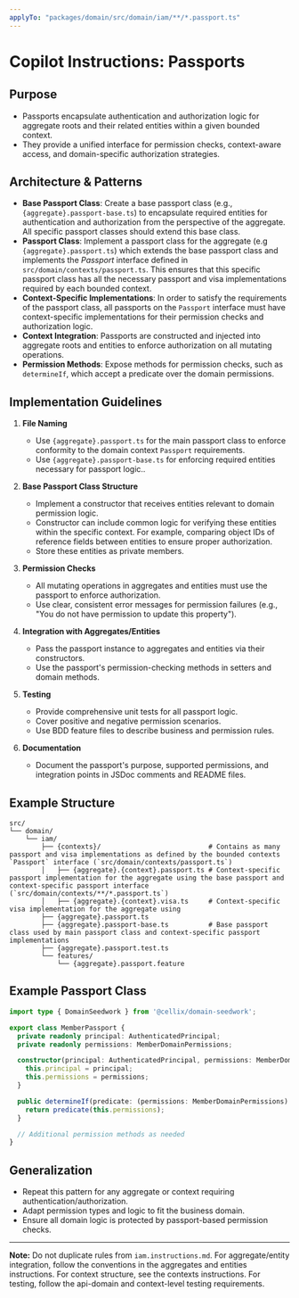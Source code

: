 ```yaml
---
applyTo: "packages/domain/src/domain/iam/**/*.passport.ts"
---
```


# Copilot Instructions: Passports

## Purpose

- Passports encapsulate authentication and authorization logic for aggregate roots and their related entities within a given bounded context.
- They provide a unified interface for permission checks, context-aware access, and domain-specific authorization strategies.

## Architecture & Patterns
- **Base Passport Class**: Create a base passport class (e.g., `{aggregate}.passport-base.ts`) to encapsulate required entities for authentication and authorization from the perspective of the aggregate. All specific passport classes should extend this base class.
- **Passport Class**: Implement a passport class for the aggregate (e.g `{aggregate}.passport.ts`) which extends the base passport class and implements the *Passport* interface defined in `src/domain/contexts/passport.ts`. This ensures that this specific passport class has all the necessary passport and visa implementations required by each bounded context.
- **Context-Specific Implementations**: In order to satisfy the requirements of the passport class, all passports on the `Passport` interface must have context-specific implementations for their permission checks and authorization logic.
- **Context Integration**: Passports are constructed and injected into aggregate roots and entities to enforce authorization on all mutating operations.
- **Permission Methods**: Expose methods for permission checks, such as `determineIf`, which accept a predicate over the domain permissions.

## Implementation Guidelines

1. **File Naming**
    - Use `{aggregate}.passport.ts` for the main passport class to enforce conformity to the domain context `Passport` requirements.
    - Use `{aggregate}.passport-base.ts` for enforcing required entities necessary for passport logic..

2. **Base Passport Class Structure**
    - Implement a constructor that receives entities relevant to domain permission logic.
    - Constructor can include common logic for verifying these entities within the specific context. For example, comparing object IDs of reference fields between entities to ensure proper authorization.
    - Store these entities as private members.

3. **Permission Checks**
    - All mutating operations in aggregates and entities must use the passport to enforce authorization.
    - Use clear, consistent error messages for permission failures (e.g., "You do not have permission to update this property").

4. **Integration with Aggregates/Entities**
    - Pass the passport instance to aggregates and entities via their constructors.
    - Use the passport's permission-checking methods in setters and domain methods.

5. **Testing**
    - Provide comprehensive unit tests for all passport logic.
    - Cover positive and negative permission scenarios.
    - Use BDD feature files to describe business and permission rules.

6. **Documentation**
    - Document the passport's purpose, supported permissions, and integration points in JSDoc comments and README files.

## Example Structure

```
src/
└── domain/
    └── iam/
        ├── {contexts}/                           # Contains as many passport and visa implementations as defined by the bounded contexts `Passport` interface (`src/domain/contexts/passport.ts`)
        │   ├── {aggregate}.{context}.passport.ts # Context-specific passport implementation for the aggregate using the base passport and context-specific passport interface (`src/domain/contexts/**/*.passport.ts`)
        │   ├── {aggregate}.{context}.visa.ts     # Context-specific visa implementation for the aggregate using 
        ├── {aggregate}.passport.ts
        ├── {aggregate}.passport-base.ts          # Base passport class used by main passport class and context-specific passport implementations
        ├── {aggregate}.passport.test.ts
        └── features/
            └── {aggregate}.passport.feature
```

## Example Passport Class

```typescript
import type { DomainSeedwork } from '@cellix/domain-seedwork';

export class MemberPassport {
  private readonly principal: AuthenticatedPrincipal;
  private readonly permissions: MemberDomainPermissions;

  constructor(principal: AuthenticatedPrincipal, permissions: MemberDomainPermissions) {
    this.principal = principal;
    this.permissions = permissions;
  }

  public determineIf(predicate: (permissions: MemberDomainPermissions) => boolean): boolean {
    return predicate(this.permissions);
  }

  // Additional permission methods as needed
}
```

## Generalization

- Repeat this pattern for any aggregate or context requiring authentication/authorization.
- Adapt permission types and logic to fit the business domain.
- Ensure all domain logic is protected by passport-based permission checks.

---

**Note:** Do not duplicate rules from `iam.instructions.md`. For aggregate/entity integration, follow the conventions in the aggregates and entities instructions. For context structure, see the contexts instructions. For testing, follow the api-domain and context-level testing requirements.
